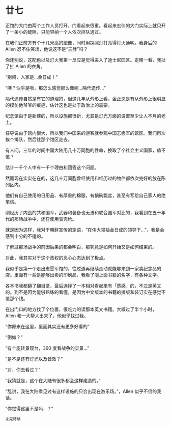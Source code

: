 # 廿七

正馆的大门由两个工作人员打开，门看起来很重。看起来宏伟的大门实际上就只开了一条小的缝隙，只能容纳一个人依次排队通过。

在我们正前方有个十几米高的塑像，同时用探照灯打亮得灯火通明。我身后的 Allen 忍不住笑场，他说这不是“三胖”吗？

你还别说，这配色以及灯火我第一反应是觉得进入了迪士尼园区。定睛一看，我扯了扯 Allen 的衣角。

“别闹，人家是…金日成！”

“噢？似乎是哦，那怎么感觉那么像呢…隔代遗传…”

隔代遗传自然是有它的道理的，但这几年从外形上看，金正恩是有从外形上很明显的模仿他爷爷的痕迹，估计这也是处于政治上的需要。

纪念馆由于是新建的，所以设施都很新，尤其是灯光方面的设置至少让人不月的老土。

任导说由于馆内很大，所以我们中国来的游客就参观中国志愿军的馆区。我们再次挨个排队，然后往那个馆区走去。

有人问，三年的时间中国大陆用几十万同胞的性命，换取了个社会主义国家，值不值？

估计一千个人中有一千个理由和回答这个问题。

然而现在实实在在的，这几十万同胞曾经使用和经历过的物件都依次完好的放在陈列区内。

他们有自己使用的日用品、有厚重的棉服，有锅碗瓢盆，甚至有写给自己家人的绝笔信。

刚经历了内战的共和国军，武器和装备也无法和联合国军对比的，我看到在五十年代的那场战争中，还在使用驳壳枪。

就是因为这样，我对于朝鲜宣传的定语，“在伟大领袖金日成的领导下…”，我是会感到十分的不适的。

了解过那场战争的前因后果的都会明白，那究竟是如何开始又是如何结束的。

对此，我其实对于这个政权的恶心心态达到了极点。

我似乎是第一个走出志愿军馆的，往过道再继续走动就能够来到一家卖纪念品的店。里面有一些是能够出卖的印刷品，我看了眼上面书籍的名字，有各种文字。

各本书我都翻了翻目录，最后选择了一本相对看起来有「质感」的，不过是英文的。到不是因为能够熟练的看懂，是因为中文版本的书籍的排版和装订实在感觉不值那个钱。

在出门口的地方找了个位置，很吃力的读那本英文书籍。大概过了半个小时，Allen 和一大帮人出来了，他似乎找过我。

“你原来在这里，里面其实还有更多好看的”

“例如？”

“有个旋转景观台，360 度看战争的实景…”

“是不是还有灯光以及音效？”

“对，你去看过？”

“我猜就是，这个在大陆有很多都会这样建造的。”

“乱讲，我在大陆看见过有这样设施的只会出现在游乐场。”，Allen 似乎不信的我话。

“你觉得这里不是吗…？”

`未完待续`
